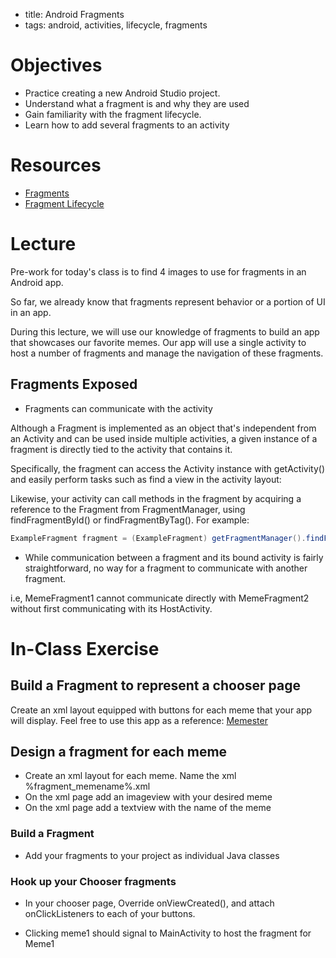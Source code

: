 - title: Android Fragments
- tags: android, activities, lifecycle, fragments

# Objectives

- Practice creating a new Android Studio project.
- Understand what a fragment is and why they are used
- Gain familiarity with the fragment lifecycle.
- Learn how to add several fragments to an activity

# Resources

- [Fragments](https://developer.android.com/guide/components/fragments.html)
- [Fragment Lifecycle](#)

# Lecture
Pre-work for today's class is to find 4 images to use for fragments in an Android app.

So far, we already know that fragments represent behavior or a portion of UI in an app.

During this lecture, we will use our knowledge of fragments to build an app that showcases our favorite memes. Our app will use a single activity to host a number of fragments and manage the navigation of these fragments.


## Fragments Exposed

- Fragments can communicate with the activity

Although a Fragment is implemented as an object that's independent from an Activity and can be used inside multiple activities, a given instance of a fragment is directly tied to the activity that contains it.

Specifically, the fragment can access the Activity instance with getActivity() and easily perform tasks such as find a view in the activity layout:

Likewise, your activity can call methods in the fragment by acquiring a reference to the Fragment from FragmentManager, using findFragmentById() or findFragmentByTag(). For example:

```java
ExampleFragment fragment = (ExampleFragment) getFragmentManager().findFragmentById(R.id.example_fragment);
```

- While communication between a fragment and its bound activity is fairly straightforward, no way for a fragment to communicate with another fragment.

i.e, MemeFragment1 cannot communicate directly with MemeFragment2 without first communicating with its HostActivity.


# In-Class Exercise

## Build a Fragment to represent a chooser page
Create an xml layout equipped with buttons for each meme that your app will display. Feel free to use this app as a reference: [Memester](https://github.com/abassawo/Memester)


## Design a fragment for each meme
- Create an xml layout for each meme. Name the xml %fragment_memename%.xml
- On the xml page add an imageview with your desired meme
- On the xml page add a textview with the name of the meme

### Build a Fragment
- Add your fragments to your project as individual Java classes


### Hook up your Chooser fragments
- In your chooser page, Override onViewCreated(), and attach onClickListeners to each of your buttons.

- Clicking meme1 should signal to MainActivity to host the fragment for Meme1
